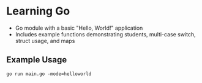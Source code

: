 # Learning Go

- Go module with a basic "Hello, World!" application
- Includes example functions demonstrating students, multi-case switch, struct usage, and maps

## Example Usage
`go run main.go -mode=helloworld`